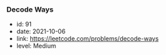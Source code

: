 ### Decode Ways

* id: 91
* date: 2021-10-06
* link: https://leetcode.com/problems/decode-ways
* level: Medium
